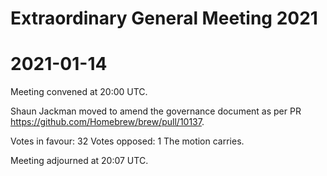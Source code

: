 # Extraordinary General Meeting 2021

# 2021-01-14

Meeting convened at 20:00 UTC.

Shaun Jackman moved to amend the governance document as per PR https://github.com/Homebrew/brew/pull/10137.

Votes in favour: 32
Votes opposed: 1
The motion carries.

Meeting adjourned at 20:07 UTC.
